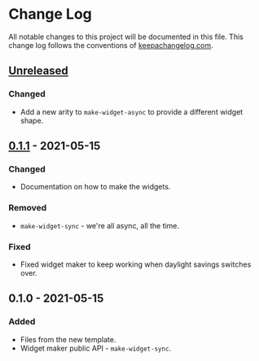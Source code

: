 # Change Log
All notable changes to this project will be documented in this file. This change log follows the conventions of [keepachangelog.com](http://keepachangelog.com/).

## [Unreleased]
### Changed
- Add a new arity to `make-widget-async` to provide a different widget shape.

## [0.1.1] - 2021-05-15
### Changed
- Documentation on how to make the widgets.

### Removed
- `make-widget-sync` - we're all async, all the time.

### Fixed
- Fixed widget maker to keep working when daylight savings switches over.

## 0.1.0 - 2021-05-15
### Added
- Files from the new template.
- Widget maker public API - `make-widget-sync`.

[Unreleased]: https://github.com/your-name/task-runner/compare/0.1.1...HEAD
[0.1.1]: https://github.com/your-name/task-runner/compare/0.1.0...0.1.1
